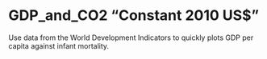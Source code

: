 # GDP_and_CO2 “Constant 2010 US$”

Use data from the World Development Indicators to quickly plots GDP per capita against infant mortality.